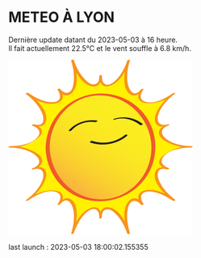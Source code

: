 # METEO À LYON

Dernière update datant du 2023-05-03 à 16 heure.  
Il fait actuellement 22.5°C et le vent souffle à 6.8 km/h.      

![](./.github/sun.png)

last launch : 2023-05-03 18:00:02.155355
